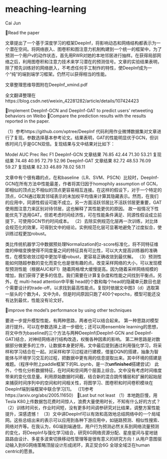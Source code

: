 # meaching-learning

Cai Jun

Read the paper

文章提出了一个基于深度学习的框架DeepInf，将影响动态和网络结构都表示为一个潜在空间。将网络嵌入、图卷积和图注意力机制构建到一个统一的框架中，为了预测一个用户v的动作状态，首先用RWR对她的本地邻居进行抽样。在获得局部网络之后，利用图卷积和注意力技术来学习潜在的预测信号。文章的实验结果表明，除了预先训练好的网络嵌入，不考虑任何手工制作的特性，使DeepInf成为一个“纯”的端到端学习框架。仍然可以获得相当的性能。

文章整理思维导图附在DeepInf_xmind.pdf

全文翻译整理在https://blog.csdn.net/weixin_42281282/article/details/107424423



Implement DeepInf-GCN and DeepInf-GAT to predict users’ retweeting behaviors on Weibo
Compare the prediction results with the results reported in the paper.

（1）参考https://github.com/xptree/DeepInf 代码利用作业微博数据集对文章进行了复现。参数选择基本参考论文。结果表明，GAT的性能明显优于GCN，但训练时间几乎是GCN双倍。复现结果与文中结果对比如下：

  Model		             AUC   Prec	   Rec   F1
DeepInf-GCN	文章结果	76.85	42.44	71.30	53.21
	          复现结果	74.48	40.95	72.79	52.96
DeepInf-GAT	文章结果	82.72	48.53	76.09	59.27
	          复现结果	82.33	46.89	78.02	58.11

文章中有个很有趣的点，在和baseline（LR、SVM、PSCN）比较时，DeepInf-GCN在所有方法中性能最差，作者将其归因于homophily assumption of GCN，即相似的顶点比不相似的顶点更容易相互连接。在这样的假设下，对于一个特定的顶点，GCN通过取其邻域表示的未加权平均值来计算其隐藏表示。然而，在我们的应用中，同源性假设可能不成立。另一方面活跃邻居比不活跃邻居更重要，GAT使用图注意力来区别对待邻居，这也解释了其性能更优的原因。
故一般情况下性能优先下选用GAT。但若考虑时间经济性，可在性能条件满足、同源性假设成立前提下，可使用GCN节约时间成本。
（2）去除实例规范化层再一次训练，对比体会规范化的效果，可得到文中的结论。实例规范化层可显著地避免了过度拟合，使训练过程更加robust。

类比传统机器学习中数据预处理Normalization的z-score标准化，将不同特征维度的伸缩变换使得不同度量之间的特征具有可比性，可以大大提高训练器的准确性，在模型收敛过程中更加平缓robust，更容易正确收敛到最优解。
（3）预测性能如何随超参数的变化而变化也是很有趣的点。改变采样网络的大小，可以发现模型预测性能（根据AUC和F1）随着网格增大缓慢提高。因为随着采样网络规模的增加，我们获得了更多的信息。我们需要在计算复杂度和性能之间找到平衡点。另外，在 multi-head attention中平衡 head的个数和每个head的隐藏单元数目也是个需要设计的trade-off，以求找到最高性能点。复现时依据文中图3（d）选取第一层头的个数为4，文中为8，但是时间原因只跑了400个epochs，模型可能还没有达到最优，性能没有论文好。

improve the model’s performance by using other techniques

要进一步提升模型性能，有两种思路，两者也可以结合起来。
第一种思路对模型进行提升。可以在参数选择上进一步细化；还可以用ensemble learning的思想，将文中作为baseline的三个方法与两种DeepInf(DeepInf-GCN and DeepInf-GAT)结合，对神经网络进行结构改造，权衡各种因素的影响。
第二种思路是对数据部分做更多的工作，让数据本身更好用。文中最后提到通过利用强化学习，将采样和学习结合在一起。对采样和学习过程进行建模，借鉴DQN的搭建，抽象为智能体与环境学习交互的过程，把数据中更有用的信息提取出来。其中环境的搭建是难题。（程序中附上paddle框架下的RL.ipynb，是一次**unfinished**搭建尝试）
此外，个性化分析数据特征，在时间和空间两个层面上综合。文中没有考虑时间维度带来的变化信息量。利用原始数据时间截，结合新的混合跳传播层和扩展的起始层来捕获时间序列中的空间和时间相关性，将图学习、图卷积和时间卷积模块在DeepInf端到端框架中联合学习[1]。
（[1]参考https://arxiv.org/abs/2005.11650）
Last but not least
（1）本地跑巨慢，用Tesla K80上传数据包花费时间惊人，浪费大量使用时长，不知有什么好的方式？
（2）训练时间长，作业时间短，没有更多时间调参研究对比结果，调整方案性能提升，深感遗憾！
（3）文中讲DeepInf可以有效和高效地总结网络中的一个局域网。这些总结出来的表示可以应用到各种下游应用中，如链路预测、相似性搜索、网络对齐等。在我认为，6G端到端通信，用户行为预测必然关系到网络流量预测的变化，将DeepInf与强化学习结合，研究6G网络资源分配、星座星间与星地链路路由设计、多星多波束切换移动性管理等是很有意义的研究方向！从用户意图驱动输入到6G网络策略顶层设计形成闭环，真正契合6G 全球全域泛在human centric的愿景。

